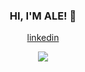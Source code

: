 

<h3 align = "center"> HI, I'M ALE! 👋 </h3>

<p align = "center">
   <a href = "https://www.linkedin.com/in/aleesantoos/">linkedin</a>
</p>

<p align = "center">
   <img src = "https://user-images.githubusercontent.com/69517158/134217141-a7950a2e-68b6-4523-9b75-be72de6dbd57.gif">
</p>


<!--
**aleesantoos/aleesantoos** is a ✨ _special_ ✨ repository because its `README.md` (this file) appears on your GitHub profile.

Here are some ideas to get you started:

- 🔭 I’m currently working on ...
- 🌱 I’m currently learning ...
- 👯 I’m looking to collaborate on ...
- 🤔 I’m looking for help with ...
- 💬 Ask me about ...
- 📫 How to reach me: ...
- 😄 Pronouns: ...
- ⚡ Fun fact: ...
-->
